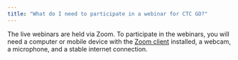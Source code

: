 ```yaml
---
title: "What do I need to participate in a webinar for CTC GO?"
---
```


The live webinars are held via Zoom. To participate in the webinars, you will need a computer or mobile device with the [Zoom client](https://zoom.us/download#client_4meeting) installed, a webcam, a microphone, and a stable internet connection.
